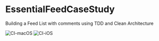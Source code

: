 # EssentialFeedCaseStudy
Building a Feed List with comments using TDD and Clean Architecture

![CI-macOS](https://github.com/anthony1810/EssentialFeedCaseStudy/actions/workflows/CI-macOS.yml/badge.svg)
![CI-iOS](https://github.com/anthony1810/EssentialFeedCaseStudy/actions/workflows/CI-iOS.yml/badge.svg)
